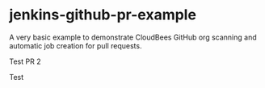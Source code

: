# jenkins-github-pr-example
A very basic example to demonstrate CloudBees GitHub org scanning and automatic job creation for pull requests.

Test PR 2


Test
